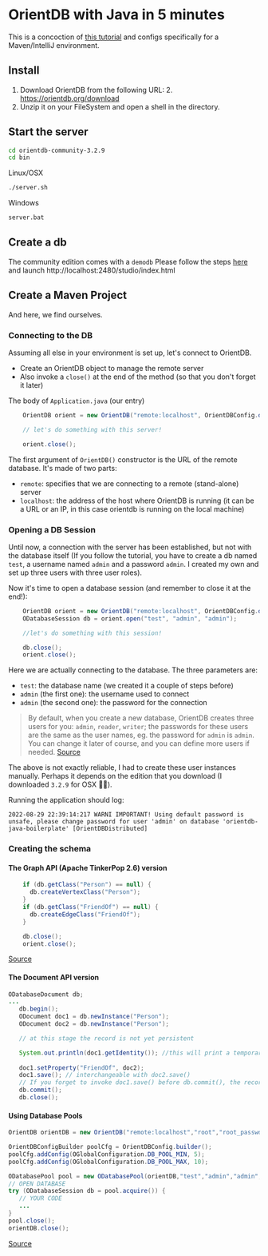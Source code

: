 # OrientDB with Java in 5 minutes
This is a concoction of [this tutorial](http://orientdb.com/docs/3.0.x/fiveminute/) and configs specifically for a Maven/IntelliJ environment.

## Install
1. Download OrientDB from the following URL:
   2. https://orientdb.org/download
3. Unzip it on your FileSystem and open a shell in the directory.

## Start the server

```bash
cd orientdb-community-3.2.9
cd bin
```
Linux/OSX
```bash
./server.sh
```
Windows
```bash
server.bat
```

## Create a db 
The community edition comes with a `demodb`
Please follow the steps [here](http://orientdb.com/docs/3.0.x/fiveminute/java-1.html ) and launch http://localhost:2480/studio/index.html

## Create a Maven Project
And here, we find ourselves.

### Connecting to the DB
Assuming all else in your environment is set up, let's connect to OrientDB.

- Create an OrientDB object to manage the remote server
- Also invoke a `close()` at the end of the method (so that you don't forget it later)

The body of `Application.java` (our entry)
```java
    OrientDB orient = new OrientDB("remote:localhost", OrientDBConfig.defaultConfig());

    // let's do something with this server!

    orient.close();
```
The first argument of `OrientDB()` constructor is the URL of the remote database. It's made of two parts:

- `remote`: specifies that we are connecting to a remote (stand-alone) server
- `localhost`: the address of the host where OrientDB is running (it can be a URL or an IP, in this case orientdb is running on the local machine)

### Opening a DB Session
Until now, a connection with the server has been established, but not with the database itself 
(If you follow the tutorial, you have to create a db named `test`, a username named `admin` and a password `admin`. I created my own and set up three users with three user roles).

Now it's time to open a database session (and remember to close it at the end!):
```java
    OrientDB orient = new OrientDB("remote:localhost", OrientDBConfig.defaultConfig());
    ODatabaseSession db = orient.open("test", "admin", "admin");

    //let's do something with this session!

    db.close();    
    orient.close();
```
Here we are actually connecting to the database. The three parameters are:

- `test`: the database name (we created it a couple of steps before)
- `admin` (the first one): the username used to connect
- `admin` (the second one): the password for the connection

> By default, when you create a new database, OrientDB creates three users for you: `admin`, `reader`, `writer`; the passwords for these users are the same as the user names, eg. the password for `admin` is `admin`. You can change it later of course, and you can define more users if needed.
[Source](http://orientdb.com/docs/3.0.x/fiveminute/java-3.html)

The above is not exactly reliable, I had to create these user instances manually. Perhaps it depends on the edition that  you download (I downloaded `3.2.9` for OSX 🤷‍♂️).

Running the application should log:
```shell
2022-08-29 22:39:14:217 WARNI IMPORTANT! Using default password is unsafe, please change password for user 'admin' on database 'orientdb-java-boilerplate' [OrientDBDistributed]
```

### Creating the schema

#### The Graph API (Apache TinkerPop 2.6) version
```java
    if (db.getClass("Person") == null) {
      db.createVertexClass("Person");
    }
    if (db.getClass("FriendOf") == null) {
      db.createEdgeClass("FriendOf");
    }

    db.close();
    orient.close();
```
[Source](http://orientdb.com/docs/3.0.x/fiveminute/java-3.html)

####  The Document API version

```java
ODatabaseDocument db;
...
   db.begin();
   ODocument doc1 = db.newInstance("Person");
   ODocument doc2 = db.newInstance("Person");

   // at this stage the record is not yet persistent

   System.out.println(doc1.getIdentity()); //this will print a temporary RID 
   
   doc1.setProperty("FriendOf", doc2);
   doc1.save(); // interchangeable with doc2.save()
   // If you forget to invoke doc1.save() before db.commit(), the record is STILL NOT PERSISTENT;
   db.commit();
   db.close();

```

#### Using Database Pools

```java
OrientDB orientDB = new OrientDB("remote:localhost","root","root_passwd",OrientDBConfig.defaultConfig());

OrientDBConfigBuilder poolCfg = OrientDBConfig.builder();
poolCfg.addConfig(OGlobalConfiguration.DB_POOL_MIN, 5);
poolCfg.addConfig(OGlobalConfiguration.DB_POOL_MAX, 10);

ODatabasePool pool = new ODatabasePool(orientDB,"test","admin","admin", poolCfg.build());
// OPEN DATABASE
try (ODatabaseSession db = pool.acquire()) {
   // YOUR CODE
   ...
}
pool.close();
orientDB.close();
```
[Source](http://orientdb.com/docs/3.0.x/java/Document-API-Database.html)